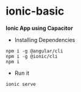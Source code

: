 # ionic-basic
**Ionic App using Capacitor**

- Installing Dependencies
```
npm i -g @angular/cli
npm i -g @ionic/cli
npm i
```
- Run it
```
ionic serve
```
